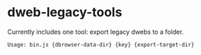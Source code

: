 # dweb-legacy-tools

Currently includes one tool: export legacy dwebs to a folder.

```
Usage: bin.js {dbrowser-data-dir} {key} {export-target-dir}
```